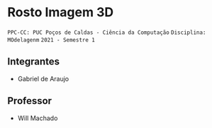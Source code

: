 # Rosto Imagem 3D

`PPC-CC: PUC Poços de Caldas - Ciência da Computação`
`Disciplina: MOdelagenm`
`2021 - Semestre 1`

## Integrantes
- Gabriel de Araujo

## Professor
- Will Machado
